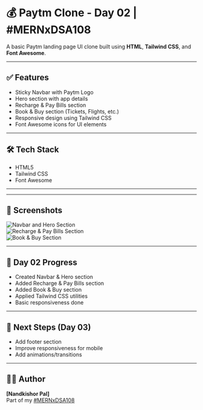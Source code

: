 # 💰 Paytm Clone - Day 02 | #MERNxDSA108

A basic Paytm landing page UI clone built using **HTML**, **Tailwind CSS**, and **Font Awesome**.

---

## ✅ Features

- Sticky Navbar with Paytm Logo
- Hero section with app details
- Recharge & Pay Bills section
- Book & Buy section (Tickets, Flights, etc.)
- Responsive design using Tailwind CSS
- Font Awesome icons for UI elements

---

## 🛠 Tech Stack

- HTML5
- Tailwind CSS
- Font Awesome

---


---

## 📸 Screenshots

![Navbar and Hero Section](./screenshots/st1.png)  
![Recharge & Pay Bills Section](./screenshots/st2.png)  
![Book & Buy Section](./screenshots/st3.png)  

---

## 📌 Day 02 Progress

- Created Navbar & Hero section
- Added Recharge & Pay Bills section
- Added Book & Buy section
- Applied Tailwind CSS utilities
- Basic responsiveness done

---

## 🚀 Next Steps (Day 03)

- Add footer section
- Improve responsiveness for mobile
- Add animations/transitions

---

## 🧑‍💻 Author

**[Nandkishor Pal]**  
Part of my [#MERNxDSA108](https://github.com/Nandkishor786)


